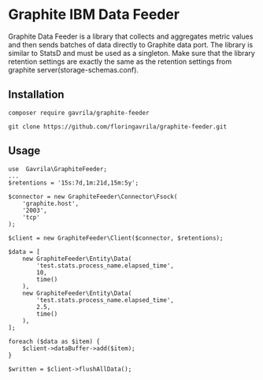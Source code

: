 # Graphite IBM Data Feeder

Graphite Data Feeder is a library that collects and aggregates metric values and then sends batches of data directly to Graphite data port.
The library is similar to StatsD and must be used as a singleton. 
Make sure that the library retention settings are exactly the same as the retention settings from graphite server(storage-schemas.conf).
## Installation
````
composer require gavrila/graphite-feeder
````
````
git clone https://github.com/floringavrila/graphite-feeder.git
````

## Usage
````
use  Gavrila\GraphiteFeeder;
...
$retentions = '15s:7d,1m:21d,15m:5y';

$connector = new GraphiteFeeder\Connector\Fsock(
    'graphite.host',
    '2003',
    'tcp'
);

$client = new GraphiteFeeder\Client($connector, $retentions);

$data = [
    new GraphiteFeeder\Entity\Data(
        'test.stats.process_name.elapsed_time',
        10,
        time()    
    ),
    new GraphiteFeeder\Entity\Data(
        'test.stats.process_name.elapsed_time',
        2.5,
        time()    
    ),
];

foreach ($data as $item) {
    $client->dataBuffer->add($item);
}
        
$written = $client->flushAllData();
````